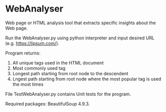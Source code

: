 # WebAnalyser
Web page or HTML analysis tool that extracts specific insights about the Web page.

Run the WebAnalyser.py using python interpreter and input desired URL (e.g. https://lipsum.com/).

Program returns:
1. All unique tags used in the HTML document
2. Most commonly used tag
3. Longest path starting from root node to the descendent
4. Lngest path starting from root node where the most popular tag is used the most times

File TestWebAnalyser.py contains Unit tests for the program.

Required packages: BeautifulSoup 4.9.3.
